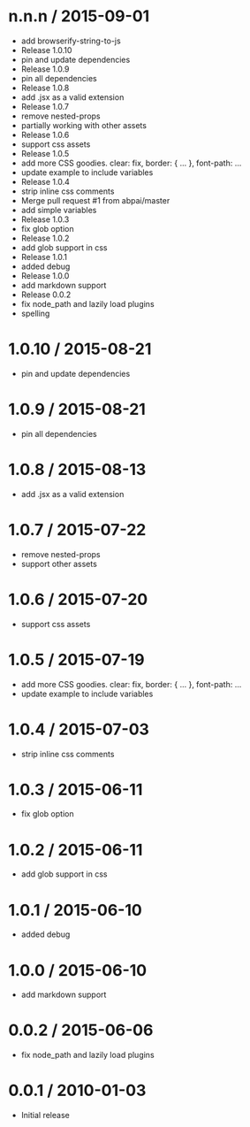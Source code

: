 
n.n.n / 2015-09-01
==================

  * add browserify-string-to-js
  * Release 1.0.10
  * pin and update dependencies
  * Release 1.0.9
  * pin all dependencies
  * Release 1.0.8
  * add .jsx as a valid extension
  * Release 1.0.7
  * remove nested-props
  * partially working with other assets
  * Release 1.0.6
  * support css assets
  * Release 1.0.5
  * add more CSS goodies. clear: fix, border: { ... }, font-path: ...
  * update example to include variables
  * Release 1.0.4
  * strip inline css comments
  * Merge pull request #1 from abpai/master
  * add simple variables
  * Release 1.0.3
  * fix glob option
  * Release 1.0.2
  * add glob support in css
  * Release 1.0.1
  * added debug
  * Release 1.0.0
  * add markdown support
  * Release 0.0.2
  * fix node_path and lazily load plugins
  * spelling

1.0.10 / 2015-08-21
==================

  * pin and update dependencies

1.0.9 / 2015-08-21
==================

  * pin all dependencies

1.0.8 / 2015-08-13
==================

  * add .jsx as a valid extension

1.0.7 / 2015-07-22
==================

  * remove nested-props
  * support other assets

1.0.6 / 2015-07-20
==================

  * support css assets

1.0.5 / 2015-07-19
==================

  * add more CSS goodies. clear: fix, border: { ... }, font-path: ...
  * update example to include variables

1.0.4 / 2015-07-03
==================

  * strip inline css comments

1.0.3 / 2015-06-11
==================

  * fix glob option

1.0.2 / 2015-06-11
==================

  * add glob support in css

1.0.1 / 2015-06-10
==================

  * added debug

1.0.0 / 2015-06-10
==================

  * add markdown support

0.0.2 / 2015-06-06
==================

  * fix node_path and lazily load plugins

0.0.1 / 2010-01-03
==================

  * Initial release
